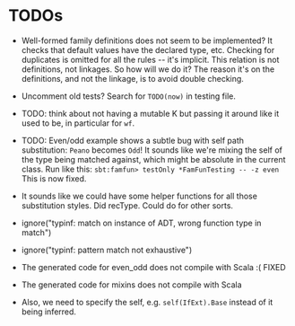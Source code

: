 # TODOs

- Well-formed family definitions does not seem to be implemented?
  It checks that default values have the declared type, etc.
  Checking for duplicates is omitted for all the rules -- it's implicit.
  This relation is not definitions, not linkages. So how will we do it?
  The reason it's on the definitions, and not the linkage, is to avoid double checking.
  
- Uncomment old tests? Search for `TODO(now)` in testing file.

- TODO: think about not having a mutable K but passing it around like it used to be, in particular for `wf`.

- TODO: Even/odd example shows a subtle bug with self path substitution: `Peano` becomes `Odd`!
  It sounds like we're mixing the self of the type being matched against, which might be absolute in the current class.
  Run like this: `sbt:famfun> testOnly *FamFunTesting -- -z even`
  This is now fixed.

- It sounds like we could have some helper functions for all those substitution styles.
  Did recType. Could do for other sorts.

- ignore("typinf: match on instance of ADT, wrong function type in match")
- ignore("typinf: pattern match not exhaustive")

- The generated code for even_odd does not compile with Scala :( FIXED

- The generated code for mixins does not compile with Scala

- Also, we need to specify the self, e.g. `self(IfExt).Base` instead of it being inferred.
